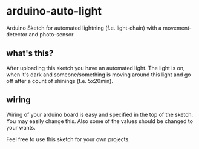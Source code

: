 # arduino-auto-light
Arduino Sketch for automated lightning (f.e. light-chain) with a movement-detector and photo-sensor

## what's this?
After uploading this sketch you have an automated light. 
The light is on, when it's dark and someone/something is moving around this light and go off after a count of shinings (f.e. 5x20min).



## wiring
Wiring of your arduino board is easy and specified in the top of the sketch. You may easily change this.
Also some of the values should be changed to your wants.

Feel free to use this sketch for your own projects.
